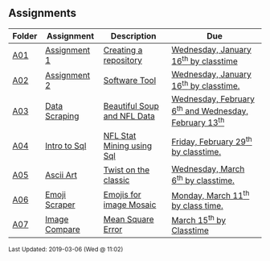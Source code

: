 ## Assignments
| Folder | Assignment | Description | Due|
 | ------------|------------|------------|------------|
 | [A01](https://github.com/rugbyprof/4883-Software-Tools/tree/master/Assignments/A01) | [ Assignment 1 ](https://github.com/rugbyprof/4883-Software-Tools/tree/master/Assignments/A01) | [ Creating a repository](https://github.com/rugbyprof/4883-Software-Tools/tree/master/Assignments/A01) | [Wednesday, January 16<sup>th</sup> by classtime](https://github.com/rugbyprof/4883-Software-Tools/tree/master/Assignments/A01) |
 | [A02](https://github.com/rugbyprof/4883-Software-Tools/tree/master/Assignments/A02) | [ Assignment 2 ](https://github.com/rugbyprof/4883-Software-Tools/tree/master/Assignments/A02) | [ Software Tool](https://github.com/rugbyprof/4883-Software-Tools/tree/master/Assignments/A02) | [Wednesday, January 16<sup>th</sup> by classtime.](https://github.com/rugbyprof/4883-Software-Tools/tree/master/Assignments/A02) |
 | [A03](https://github.com/rugbyprof/4883-Software-Tools/tree/master/Assignments/A03) | [ Data Scraping ](https://github.com/rugbyprof/4883-Software-Tools/tree/master/Assignments/A03) | [ Beautiful Soup and NFL Data](https://github.com/rugbyprof/4883-Software-Tools/tree/master/Assignments/A03) | [Wednesday, February 6<sup>th</sup> and Wednesday, February 13<sup>th</sup>](https://github.com/rugbyprof/4883-Software-Tools/tree/master/Assignments/A03) |
 | [A04](https://github.com/rugbyprof/4883-Software-Tools/tree/master/Assignments/A04) | [ Intro to Sql ](https://github.com/rugbyprof/4883-Software-Tools/tree/master/Assignments/A04) | [ NFL Stat Mining using Sql](https://github.com/rugbyprof/4883-Software-Tools/tree/master/Assignments/A04) | [Friday, February 29<sup>th</sup> by classtime.](https://github.com/rugbyprof/4883-Software-Tools/tree/master/Assignments/A04) |
 | [A05](https://github.com/rugbyprof/4883-Software-Tools/tree/master/Assignments/A05) | [ Ascii Art ](https://github.com/rugbyprof/4883-Software-Tools/tree/master/Assignments/A05) | [ Twist on the classic](https://github.com/rugbyprof/4883-Software-Tools/tree/master/Assignments/A05) | [Wednesday, March 6<sup>th</sup> by classtime.](https://github.com/rugbyprof/4883-Software-Tools/tree/master/Assignments/A05) |
 | [A06](https://github.com/rugbyprof/4883-Software-Tools/tree/master/Assignments/A06) | [ Emoji Scraper ](https://github.com/rugbyprof/4883-Software-Tools/tree/master/Assignments/A06) | [ Emojis for image Mosaic](https://github.com/rugbyprof/4883-Software-Tools/tree/master/Assignments/A06) | [Monday, March 11<sup>th</sup> by class time.](https://github.com/rugbyprof/4883-Software-Tools/tree/master/Assignments/A06) |
 | [A07](https://github.com/rugbyprof/4883-Software-Tools/tree/master/Assignments/A07) | [ Image Compare ](https://github.com/rugbyprof/4883-Software-Tools/tree/master/Assignments/A07) | [ Mean Square Error](https://github.com/rugbyprof/4883-Software-Tools/tree/master/Assignments/A07) | [March 15<sup>th</sup> by Classtime](https://github.com/rugbyprof/4883-Software-Tools/tree/master/Assignments/A07) |

<sup>Last Updated: 2019-03-06 (Wed @ 11:02)</sup>